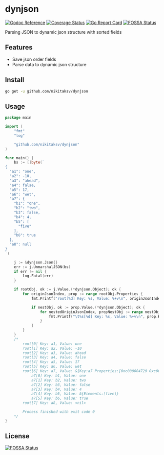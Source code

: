 # dynjson

[![Godoc Reference](https://godoc.org/github.com/nikitaksv/dynjson?status.svg)](http://godoc.org/github.com/nikitaksv/dynjson)
[![Coverage Status](https://coveralls.io/repos/github/nikitaksv/dynjson/badge.svg?branch=main)](https://coveralls.io/github/nikitaksv/dynjson?branch=main)
[![Go Report Card](https://goreportcard.com/badge/github.com/nikitaksv/dynjson)](https://goreportcard.com/report/github.com/nikitaksv/dynjson)
[![FOSSA Status](https://app.fossa.com/api/projects/git%2Bgithub.com%2Fnikitaksv%2Fdynjson.svg?type=shield)](https://app.fossa.com/projects/git%2Bgithub.com%2Fnikitaksv%2Fdynjson?ref=badge_shield)

Parsing JSON to dynamic json structure with sorted fields

## Features

* Save json order fields
* Parse data to dynamic json structure

## Install

```sh
go get -u github.com/nikitaksv/dynjson
```

## Usage

```go
package main

import (
	"fmt"
	"log"

	"github.com/nikitaksv/dynjson"
)

func main() {
	bs := []byte(`
{
  "a1": "one",
  "a2": -10,
  "a3": "ahead",
  "a4": false,
  "a5": 17,
  "a6": "wet",
  "a7": {
    "b1": "one",
    "b2": "two",
    "b3": false,
    "b4": 4,
    "b5": [
      "five"
    ],
    "b6": true
  },
  "a8": null
}
`)

	j := &dynjson.Json{}
	err := j.UnmarshalJSON(bs)
	if err != nil {
		log.Fatal(err)
	}

	if rootObj, ok := j.Value.(*dynjson.Object); ok {
		for originJsonIndex, prop := range rootObj.Properties {
			fmt.Printf("root[%d] Key: %s, Value: %+v\n", originJsonIndex, prop.Key, prop.Value)

			if nestObj, ok := prop.Value.(*dynjson.Object); ok {
				for nestedOriginJsonIndex, propNestObj := range nestObj.Properties {
					fmt.Printf("\t%s[%d] Key: %s, Value: %+v\n", prop.Key, nestedOriginJsonIndex, propNestObj.Key, propNestObj.Value)
				}
			}
		}
	}
	/*
		root[0] Key: a1, Value: one
		root[1] Key: a2, Value: -10
		root[2] Key: a3, Value: ahead
		root[3] Key: a4, Value: false
		root[4] Key: a5, Value: 17
		root[5] Key: a6, Value: wet
		root[6] Key: a7, Value: &{Key:a7 Properties:[0xc000004720 0xc000004780 0xc0000047e0 0xc000004860 0xc0000048c0 0xc000004920]}
			a7[0] Key: b1, Value: one
			a7[1] Key: b2, Value: two
			a7[2] Key: b3, Value: false
			a7[3] Key: b4, Value: 4
			a7[4] Key: b5, Value: &{Elements:[five]}
			a7[5] Key: b6, Value: true
		root[7] Key: a8, Value: <nil>

		Process finished with exit code 0
	*/
}
```
 

## License
[![FOSSA Status](https://app.fossa.com/api/projects/git%2Bgithub.com%2Fnikitaksv%2Fdynjson.svg?type=large)](https://app.fossa.com/projects/git%2Bgithub.com%2Fnikitaksv%2Fdynjson?ref=badge_large)
